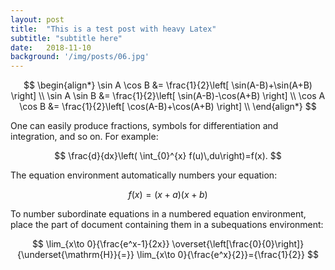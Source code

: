 ```yaml
---
layout: post
title:  "This is a test post with heavy Latex"
subtitle: "subtitle here"
date:   2018-11-10
background: '/img/posts/06.jpg'
---
```


$$           \begin{align*}
          \sin A \cos B &= \frac{1}{2}\left[ \sin(A-B)+\sin(A+B) \right] \\
          \sin A \sin B &= \frac{1}{2}\left[ \sin(A-B)-\cos(A+B) \right] \\
          \cos A \cos B &= \frac{1}{2}\left[ \cos(A-B)+\cos(A+B) \right] \\
          \end{align*}
$$


One can easily produce fractions, symbols for differentiation and integration, and so on. For example:

$$ \frac{d}{dx}\left( \int_{0}^{x} f(u)\,du\right)=f(x). $$


The equation environment automatically numbers your equation:


$$ \begin{equation} 
 f(x)=(x+a)(x+b)
\end{equation} $$


To number subordinate equations in a numbered equation environment, place the part of document containing them in a subequations environment:

$$ \lim_{x\to 0}{\frac{e^x-1}{2x}}
 \overset{\left[\frac{0}{0}\right]}{\underset{\mathrm{H}}{=}}
 \lim_{x\to 0}{\frac{e^x}{2}}={\frac{1}{2}} $$